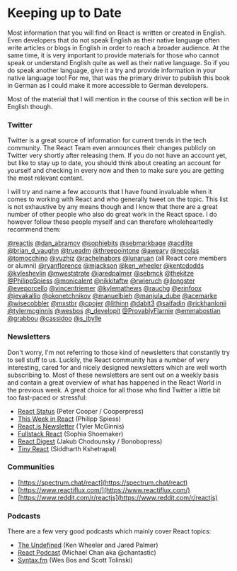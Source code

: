 # Keeping up to Date

Most information that you will find on React is written or created in English. Even developers that do not speak English as their native language often write articles or blogs in English in order to reach a broader audience. At the same time, it is very important to provide materials for those who cannot speak or understand English quite as well as their native language. So if you do speak another language, give it a try and provide information in your native language too! For me, that was the primary driver to publish this book in German as I could make it more accessible to German developers.

Most of the material that I will mention in the course of this section will be in English though.

### Twitter

Twitter is a great source of information for current trends in the tech community. The React Team even announces their changes publicly on Twitter very shortly after releasing them. If you do not have an account yet, but like to stay up to date, you should think about creating an account for yourself and checking in every now and then to make sure you are getting the most relevant content.

I will try and name a few accounts that I have found invaluable when it comes to working with React and who generally tweet on the topic. This list is not exhaustive by any means though and I know that there are a great number of other people who also do great work in the React space. I do however follow these people myself and can therefore wholeheartedly recommend them:

[@reactjs](https://www.twitter.com/reactjs) [@dan_abramov](https://www.twitter.com/dan_abramov) [@sophiebits](https://www.twitter.com/sophiebits) [@sebmarkbage](https://www.twitter.com/sebmarkbage) [@acdlite](https://www.twitter.com/acdlite) [@brian_d_vaughn](https://www.twitter.com/brian_d_vaughn) [@trueadm](https://www.twitter.com/trueadm) [@threepointone](https://www.twitter.com/threepointone) [@aweary](https://www.twitter.com/aweary) [@necolas](https://twitter.com/necolas) [@tomocchino](https://twitter.com/tomocchino) [@yuzhiz](https://twitter.com/yuzhiz) [@rachelnabors](https://twitter.com/rachelnabors) [@lunaruan](https://twitter.com/lunaruan) \(all React core members or alumni\) [@ryanflorence](https://www.twitter.com/ryanflorence) [@mjackson](https://www.twitter.com/mjackson) [@ken_wheeler](https://www.twitter.com/ken_wheeler) [@kentcdodds](https://www.twitter.com/kentcdodds) [@kyleshevlin](https://www.twitter.com/kyleshevlin) [@mweststrate](https://www.twitter.com/mweststrate) [@jaredpalmer](https://www.twitter.com/jaredpalmer) [@sebmck](https://www.twitter.com/sebmck) [@thekitze](https://www.twitter.com/thekitze) [@PhilippSpiess](https://www.twitter.com/PhilippSpiess) [@monicalent](https://www.twitter.com/monicalent) [@nikkitaftw](https://www.twitter.com/nikkitaftw) [@rwieruch](https://www.twitter.com/rwieruch) [@jlongster](https://www.twitter.com/jlongster) [@eveporcello](https://www.twitter.com/eveporcello) [@vincentriemer](https://www.twitter.com/vincentriemer) [@kylemathews](https://www.twitter.com/kylemathews) [@rauchg](https://www.twitter.com/rauchg) [@erinfoox](https://www.twitter.com/erinfoox) [@jevakallio](https://www.twitter.com/jevakallio) [@okonetchnikov](https://www.twitter.com/okonetchnikov) [@manuelbieh](https://www.twitter.com/manuelbieh) [@manjula_dube](https://www.twitter.com/manjula_dube) [@acemarke](https://www.twitter.com/acemarke) [@wisecobbler](https://www.twitter.com/wisecobbler) [@mxstbr](https://www.twitter.com/mxstbr) [@cpojer](https://www.twitter.com/cpojer) [@lithinn](https://www.twitter.com/lithinn) [@dabit3](https://www.twitter.com/dabit3) [@saifadin](https://www.twitter.com/saifadin) [@rickhanlonii](https://www.twitter.com/rickhanlonii) [@tylermcginnis](https://www.twitter.com/tylermcginnis) [@wesbos](https://www.twitter.com/wesbos) [@\_developit](https://www.twitter.com/_developit) [@ProvablyFlarnie](https://www.twitter.com/ProvablyFlarnie) [@emmabostian](https://www.twitter.com/emmabostian) [@grabbou](https://www.twitter.com/grabbou) [@cassidoo](https://twitter.com/cassidoo) [@s_ibylle](https://twitter.com/s_ibylle)

### Newsletters

Don't worry, I'm not referring to those kind of newsletters that constantly try to sell stuff to us. Luckily, the React community has a number of very interesting, cared for and nicely designed newsletters which are well worth subscribing to. Most of these newsletters are sent out on a weekly basis and contain a great overview of what has happened in the React World in the previous week. A great choice for all those who find Twitter a little bit too fast-paced or stressful:

- [React Status](https://react.statuscode.com/) \(Peter Cooper / Cooperpress\)
- [This Week in React](https://this-week-in-react.org/) \(Philipp Spiess\)
- [React.js Newsletter](http://reactjsnewsletter.com/) \(Tyler McGinnis\)
- [Fullstack React](http://newsletter.fullstackreact.com) \(Sophia Shoemaker\)
- [React Digest](https://reactdigest.net/) \(Jakub Chodounsky / Bonobopress\)
- [Tiny React](https://tinyreact.email/) \(Siddharth Kshetrapal\)

### Communities

- [https://spectrum.chat/react](https://spectrum.chat/react)
- [https://www.reactiflux.com/](https://www.reactiflux.com/)
- [https://www.reddit.com/r/reactjs](https://www.reddit.com/r/reactjs)

### Podcasts

There are a few very good podcasts which mainly cover React topics:

- [The Undefined](https://undefined.fm/) \(Ken Wheeler and Jared Palmer\)
- [React Podcast](https://reactpodcast.com/) \(Michael Chan aka @chantastic\)
- [Syntax.fm](https://syntax.fm/) \(Wes Bos and Scott Tolinski\)
